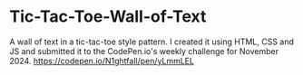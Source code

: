 # Tic-Tac-Toe-Wall-of-Text
A wall of text in a tic-tac-toe style pattern. I created it using HTML, CSS and JS and submitted it to the CodePen.io's weekly challenge for November 2024. 
https://codepen.io/N1ghtfall/pen/yLmmLEL
